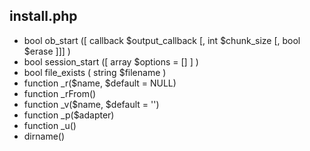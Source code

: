 ## install.php 

* bool ob_start ([ callback $output_callback [, int $chunk_size [, bool $erase ]]] )
* bool session_start ([ array $options = [] ] )
* bool file_exists ( string $filename )
* function _r($name, $default = NULL)
* function _rFrom()
* function _v($name, $default = '')
* function _p($adapter)
* function _u()
* dirname()
